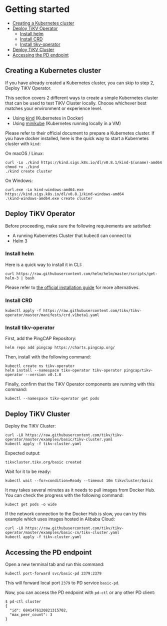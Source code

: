 # Getting started

<!-- toc -->
- [Creating a Kubernetes cluster](#creating-a-kubernetes-cluster)
- [Deploy TiKV Operator](#deploy-tikv-operator)
  - [Install helm](#install-helm)
  - [Install CRD](#install-crd)
  - [Install tikv-operator](#install-tikv-operator)
- [Deploy TiKV Cluster](#deploy-tikv-cluster)
- [Accessing the PD endpoint](#accessing-the-pd-endpoint)
<!-- /toc -->

## Creating a Kubernetes cluster

If you have already created a Kubernetes cluster, you can skip to step 2,
Deploy TiKV Operator.

This section covers 2 different ways to create a simple Kubernetes cluster that
can be used to test TiKV Cluster locally. Choose whichever best matches your
environment or experience level.

- Using [kind](https://kind.sigs.k8s.io/docs/user/quick-start/) (Kubernetes in Docker)
- Using [minikube](https://kubernetes.io/docs/tasks/tools/install-minikube/) (Kubernetes running locally in a VM)

Please refer to their official document to prepare a Kubernetes cluster. If you
have docker installed, here is the quick way to start a Kubernetes cluster with
`kind`:

On macOS / Linux:

```shell
curl -Lo ./kind https://kind.sigs.k8s.io/dl/v0.8.1/kind-$(uname)-amd64
chmod +x ./kind
./kind create cluster
```

On Windows:

```shell
curl.exe -Lo kind-windows-amd64.exe https://kind.sigs.k8s.io/dl/v0.8.1/kind-windows-amd64
.\kind-windows-amd64.exe create cluster
```

## Deploy TiKV Operator

Before proceeding, make sure the following requirements are satisfied:

- A running Kubernetes Cluster that kubectl can connect to
- Helm 3

### Install helm

Here is a quick way to install it in CLI:

```shell
curl https://raw.githubusercontent.com/helm/helm/master/scripts/get-helm-3 | bash
```

Please refer to [the official installation guide](https://helm.sh/docs/intro/install/) for more alternatives.

### Install CRD

```shell
kubectl apply -f https://raw.githubusercontent.com/tikv/tikv-operator/master/manifests/crd.v1beta1.yaml
```

### Install tikv-operator

First, add the PingCAP Repository:

```shell
helm repo add pingcap https://charts.pingcap.org/
```

Then, install with the following command:

```shell
kubectl create ns tikv-operator
helm install --namespace tikv-operator tikv-operator pingcap/tikv-operator --version v0.1.0
```

Finally, confirm that the TiKV Operator components are running with this command:

```shell
kubectl --namespace tikv-operator get pods
```

## Deploy TiKV Cluster

Deploy the TiKV Cluster:

```shell
curl -LO https://raw.githubusercontent.com/tikv/tikv-operator/master/examples/basic/tikv-cluster.yaml
kubectl apply -f tikv-cluster.yaml
```

Expected output:

```
tikvcluster.tikv.org/basic created
```

Wait for it to be ready:

```shell
kubectl wait --for=condition=Ready --timeout 10m tikvcluster/basic
```

It may takes several minutes as it needs to pull images from Docker Hub. You can check the progress with the following command:

```shell
kubect get pods -o wide
```

If the network connection to the Docker Hub is slow, you can try this example which uses images hosted in Alibaba Cloud:

```shell
curl -LO https://raw.githubusercontent.com/tikv/tikv-operator/master/examples/basic-cn/tikv-cluster.yaml
kubectl apply -f tikv-cluster.yaml
```

## Accessing the PD endpoint

Open a new terminal tab and run this command:

```shell
kubectl port-forward svc/basic-pd 2379:2379
```

This will forward local port `2379` to PD service `basic-pd`.

Now, you can access the PD endpoint with `pd-ctl` or any other PD client:

```shell
$ pd-ctl cluster
{
  "id": 6841476120821315702,
  "max_peer_count": 3
}
```
